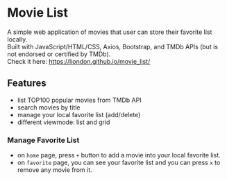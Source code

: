 # Movie List
A simple web application of movies that user can store their favorite list locally.  
Built with JavaScript/HTML/CSS, Axios, Bootstrap, and TMDb APIs (but is not endorsed or certified by TMDb).  
Check it here: https://liondon.github.io/movie_list/

## Features
- list TOP100 popular movies from TMDb API
- search movies by title
- manage your local favorite list (add/delete)
- different viewmode: list and grid

### Manage Favorite List
- on `home` page, press `+` button to add a movie into your local favorite list.  
- on `favorite` page, you can see your favorite list and you can press `x` to remove any movie from it.

